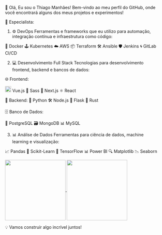👋 Olá, Eu sou o Thiago Manhães!
Bem-vindo ao meu perfil do GitHub, onde você encontrará alguns dos meus projetos e experimentos!

🚀 Especialista:
1. ⚙️ DevOps
Ferramentas e frameworks que eu utilizo para automação, integração contínua e infraestrutura como código:

🐳 Docker
🕹️ Kubernetes
☁️ AWS
📦 Terraform
🛠️ Ansible
🛡️ Jenkins
🌀 GitLab CI/CD

2. 💻 Desenvolvimento Full Stack
Tecnologias para desenvolvimento frontend, backend e bancos de dados:

🌐 Frontend:

<img src="https://cdn.jsdelivr.net/gh/devicons/devicon/icons/vuejs/vuejs-original.svg" height="20" /> Vue.js
🎨 Sass
🚀 Next.js
⚛️ React

🔧 Backend:
🐍 Python
🛠️ Node.js
🧵 Flask
🦀 Rust

🗄️ Banco de Dados:

🐘 PostgreSQL
🗃️ MongoDB
📊 MySQL


3. 📊 Análise de Dados
Ferramentas para ciência de dados, machine learning e visualização:

📈 Pandas
🤖 Scikit-Learn
🧠 TensorFlow
📊 Power BI
🔍 Matplotlib
📉 Seaborn

<a href="https://github.com/thiagomq/github-readme-stats">
  <img height=200 align="center" src="https://github-readme-stats.vercel.app/api?username=thiagomq" />
</a>
<a href="https://github.com/thiagomq/convoychat">
  <img height=200 align="center" src="https://github-readme-stats.vercel.app/api/top-langs?username=thiagomq&layout=compact&langs_count=8&card_width=320" />
</a>


💡 Vamos construir algo incrível juntos!
